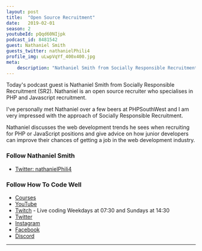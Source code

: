 ```yaml
---
layout: post
title:  "Open Source Recruitment"
date:   2019-02-01
season: 2
youtubeId: pQqd60NIjpk
podcast_id: 8481542
guest: Nathaniel Smith
guests_twitter: nathanielPhili4
profile_img: uLwpVqYf_400x400.jpg
meta:
    description: "Nathaniel Smith from Socially Responsible Recruitment (SR2) joins me to talk about web development recruitment"
---
```


Today's podcast guest is Nathaniel Smith from Socially Responsible Recruitment (SR2). Nathaniel is an open source recruiter who specialises in PHP and Javascript recruitment.

I've personally met Nathaniel over a few beers at PHPSouthWest and I am very impressed with the approach of Socially Responsible Recruitment.

Nathaniel discusses the web development trends he sees when recruiting for PHP or JavaScript positions and give advice on how junior developers can improve their chances of getting a job in the web development industry.
### Follow Nathaniel Smith
- [Twitter: nathanielPhili4](https://twitter.com/nathanielPhili4) 

### Follow How To Code Well
- [Courses](http://howtocodewell.net)
- [YouTube](http://youtube.com/howtocodewell)
- [Twitch](http://twitch.tv/howtocodewell) - Live coding Weekdays at 07:30 and Sundays at 14:30
- [Twitter](https://twitter.com/howtocodewell)
- [Instagram](http://instagram.com/howtocodewell/)
- [Facebook](http://facebook.com/howtocodewell/)
- [Discord](http://howtocodewell.net/discord)

-------------------------------
